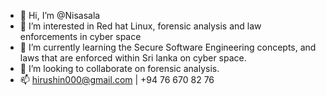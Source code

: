 - 👋 Hi, I’m @Nisasala
- 👀 I’m interested in Red hat Linux, forensic analysis and law enforcements in cyber space
- 🌱 I’m currently learning the Secure Software Engineering concepts, and laws that are enforced within Sri lanka on cyber space.
- 💞️ I’m looking to collaborate on forensic analysis.
- 📫 hirushin000@gmail.com | +94 76 670 82 76

<!---
Nisasala/Nisasala is a ✨ special ✨ repository because its `README.md` (this file) appears on your GitHub profile.
You can click the Preview link to take a look at your changes.
--->
